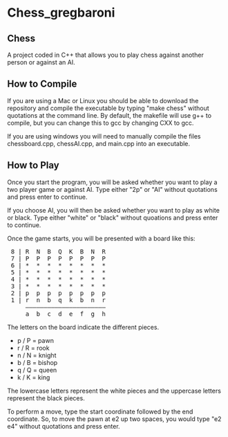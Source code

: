 # Chess_gregbaroni

## Chess

A project coded in C++ that allows you to play chess against another person or against an AI.

## How to Compile

If you are using a Mac or Linux you should be able to download the repository and compile the executable by typing "make chess" without quotations at the command line. By default, the makefile will use g++ to compile, but you can change this to gcc by changing CXX to gcc.

If you are using windows you will need to manually compile the files chessboard.cpp, chessAI.cpp, and main.cpp into an executable.

## How to Play

Once you start the program, you will be asked whether you want to play a two player game or against AI. Type either "2p" or "AI" without quotations and press enter to continue.

If you choose AI, you will then be asked whether you want to play as white or black. Type either "white" or "black" without quoations and press enter to continue.

Once the game starts, you will be presented with a board like this:

<pre>
 8 | R  N  B  Q  K  B  N  R
 7 | P  P  P  P  P  P  P  P
 6 | *  *  *  *  *  *  *  *
 5 | *  *  *  *  *  *  *  *
 4 | *  *  *  *  *  *  *  *
 3 | *  *  *  *  *  *  *  *
 2 | p  p  p  p  p  p  p  p
 1 | r  n  b  q  k  b  n  r
     ––––––––––––––––––––––
     a  b  c  d  e  f  g  h
</pre>


The letters on the board indicate the different pieces.
- p / P = pawn
- r / R = rook
- n / N = knight
- b / B = bishop
- q / Q = queen
- k / K = king

The lowercase letters represent the white pieces and the uppercase letters represent the black pieces.

To perform a move, type the start coordinate followed by the end coordinate.
So, to move the pawn at e2 up two spaces, you would type 
"e2 e4" without quotations and press enter.
